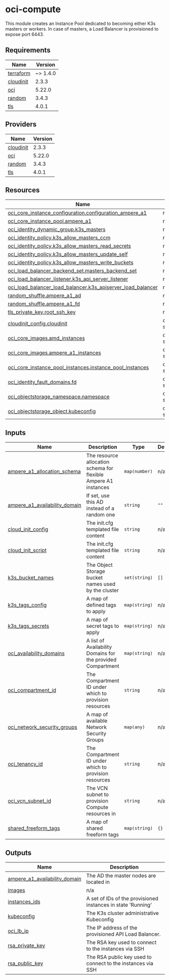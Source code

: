 # oci-compute

<!-- BEGINNING OF PRE-COMMIT-TERRAFORM DOCS HOOK -->
This module creates an Instance Pool dedicated to becoming either K3s masters or workers. In case of masters, a Load Balancer is provisioned to expose port 6443.

## Requirements

| Name                                                                      | Version  |
| ------------------------------------------------------------------------- | -------- |
| <a name="requirement_terraform"></a> [terraform](#requirement\_terraform) | ~> 1.4.0 |
| <a name="requirement_cloudinit"></a> [cloudinit](#requirement\_cloudinit) | 2.3.3    |
| <a name="requirement_oci"></a> [oci](#requirement\_oci)                   | 5.22.0   |
| <a name="requirement_random"></a> [random](#requirement\_random)          | 3.4.3    |
| <a name="requirement_tls"></a> [tls](#requirement\_tls)                   | 4.0.1    |

## Providers

| Name                                                                | Version |
| ------------------------------------------------------------------- | ------- |
| <a name="provider_cloudinit"></a> [cloudinit](#provider\_cloudinit) | 2.3.3   |
| <a name="provider_oci"></a> [oci](#provider\_oci)                   | 5.22.0  |
| <a name="provider_random"></a> [random](#provider\_random)          | 3.4.3   |
| <a name="provider_tls"></a> [tls](#provider\_tls)                   | 4.0.1   |

## Resources

| Name                                                                                                                                                                 | Type        |
| -------------------------------------------------------------------------------------------------------------------------------------------------------------------- | ----------- |
| [oci_core_instance_configuration.configuration_ampere_a1](https://registry.terraform.io/providers/oracle/oci/5.22.0/docs/resources/core_instance_configuration)      | resource    |
| [oci_core_instance_pool.ampere_a1](https://registry.terraform.io/providers/oracle/oci/5.22.0/docs/resources/core_instance_pool)                                      | resource    |
| [oci_identity_dynamic_group.k3s_masters](https://registry.terraform.io/providers/oracle/oci/5.22.0/docs/resources/identity_dynamic_group)                            | resource    |
| [oci_identity_policy.k3s_allow_masters_ccm](https://registry.terraform.io/providers/oracle/oci/5.22.0/docs/resources/identity_policy)                                | resource    |
| [oci_identity_policy.k3s_allow_masters_read_secrets](https://registry.terraform.io/providers/oracle/oci/5.22.0/docs/resources/identity_policy)                       | resource    |
| [oci_identity_policy.k3s_allow_masters_update_self](https://registry.terraform.io/providers/oracle/oci/5.22.0/docs/resources/identity_policy)                        | resource    |
| [oci_identity_policy.k3s_allow_masters_write_buckets](https://registry.terraform.io/providers/oracle/oci/5.22.0/docs/resources/identity_policy)                      | resource    |
| [oci_load_balancer_backend_set.masters_backend_set](https://registry.terraform.io/providers/oracle/oci/5.22.0/docs/resources/load_balancer_backend_set)              | resource    |
| [oci_load_balancer_listener.k3s_api_server_listener](https://registry.terraform.io/providers/oracle/oci/5.22.0/docs/resources/load_balancer_listener)                | resource    |
| [oci_load_balancer_load_balancer.k3s_apiserver_load_balancer](https://registry.terraform.io/providers/oracle/oci/5.22.0/docs/resources/load_balancer_load_balancer)  | resource    |
| [random_shuffle.ampere_a1_ad](https://registry.terraform.io/providers/hashicorp/random/3.4.3/docs/resources/shuffle)                                                 | resource    |
| [random_shuffle.ampere_a1_fd](https://registry.terraform.io/providers/hashicorp/random/3.4.3/docs/resources/shuffle)                                                 | resource    |
| [tls_private_key.root_ssh_key](https://registry.terraform.io/providers/hashicorp/tls/4.0.1/docs/resources/private_key)                                               | resource    |
| [cloudinit_config.cloudinit](https://registry.terraform.io/providers/hashicorp/cloudinit/2.3.3/docs/data-sources/config)                                             | data source |
| [oci_core_images.amd_instances](https://registry.terraform.io/providers/oracle/oci/5.22.0/docs/data-sources/core_images)                                             | data source |
| [oci_core_images.ampere_a1_instances](https://registry.terraform.io/providers/oracle/oci/5.22.0/docs/data-sources/core_images)                                       | data source |
| [oci_core_instance_pool_instances.instance_pool_instances](https://registry.terraform.io/providers/oracle/oci/5.22.0/docs/data-sources/core_instance_pool_instances) | data source |
| [oci_identity_fault_domains.fd](https://registry.terraform.io/providers/oracle/oci/5.22.0/docs/data-sources/identity_fault_domains)                                  | data source |
| [oci_objectstorage_namespace.namespace](https://registry.terraform.io/providers/oracle/oci/5.22.0/docs/data-sources/objectstorage_namespace)                         | data source |
| [oci_objectstorage_object.kubeconfig](https://registry.terraform.io/providers/oracle/oci/5.22.0/docs/data-sources/objectstorage_object)                              | data source |

## Inputs

| Name                                                                                                                            | Description                                                     | Type          | Default | Required |
| ------------------------------------------------------------------------------------------------------------------------------- | --------------------------------------------------------------- | ------------- | ------- | :------: |
| <a name="input_ampere_a1_allocation_schema"></a> [ampere\_a1\_allocation\_schema](#input\_ampere\_a1\_allocation\_schema)       | The resource allocation schema for flexible Ampere A1 instances | `map(number)` | n/a     |   yes    |
| <a name="input_ampere_a1_availability_domain"></a> [ampere\_a1\_availability\_domain](#input\_ampere\_a1\_availability\_domain) | If set, use this AD instead of a random one                     | `string`      | `""`    |    no    |
| <a name="input_cloud_init_config"></a> [cloud\_init\_config](#input\_cloud\_init\_config)                                       | The init.cfg templated file content                             | `string`      | n/a     |   yes    |
| <a name="input_cloud_init_script"></a> [cloud\_init\_script](#input\_cloud\_init\_script)                                       | The init.cfg templated file content                             | `string`      | n/a     |   yes    |
| <a name="input_k3s_bucket_names"></a> [k3s\_bucket\_names](#input\_k3s\_bucket\_names)                                          | The Object Storage bucket names used by the cluster             | `set(string)` | `[]`    |    no    |
| <a name="input_k3s_tags_config"></a> [k3s\_tags\_config](#input\_k3s\_tags\_config)                                             | A map of defined tags to apply                                  | `map(string)` | n/a     |   yes    |
| <a name="input_k3s_tags_secrets"></a> [k3s\_tags\_secrets](#input\_k3s\_tags\_secrets)                                          | A map of secret tags to apply                                   | `map(string)` | n/a     |   yes    |
| <a name="input_oci_availability_domains"></a> [oci\_availability\_domains](#input\_oci\_availability\_domains)                  | A list of Availability Domains for the provided Compartment     | `map(string)` | n/a     |   yes    |
| <a name="input_oci_compartment_id"></a> [oci\_compartment\_id](#input\_oci\_compartment\_id)                                    | The Compartment ID under which to provision resources           | `string`      | n/a     |   yes    |
| <a name="input_oci_network_security_groups"></a> [oci\_network\_security\_groups](#input\_oci\_network\_security\_groups)       | A map of available Network Security Groups                      | `map(any)`    | n/a     |   yes    |
| <a name="input_oci_tenancy_id"></a> [oci\_tenancy\_id](#input\_oci\_tenancy\_id)                                                | The Compartment ID under which to provision resources           | `string`      | n/a     |   yes    |
| <a name="input_oci_vcn_subnet_id"></a> [oci\_vcn\_subnet\_id](#input\_oci\_vcn\_subnet\_id)                                     | The VCN subnet to provision Compute resources in                | `string`      | n/a     |   yes    |
| <a name="input_shared_freeform_tags"></a> [shared\_freeform\_tags](#input\_shared\_freeform\_tags)                              | A map of shared freeform tags                                   | `map(string)` | `{}`    |    no    |

## Outputs

| Name                                                                                                                              | Description                                                  |
| --------------------------------------------------------------------------------------------------------------------------------- | ------------------------------------------------------------ |
| <a name="output_ampere_a1_availability_domain"></a> [ampere\_a1\_availability\_domain](#output\_ampere\_a1\_availability\_domain) | The AD the master nodes are located in                       |
| <a name="output_images"></a> [images](#output\_images)                                                                            | n/a                                                          |
| <a name="output_instances_ids"></a> [instances\_ids](#output\_instances\_ids)                                                     | A set of IDs of the provisioned instances in state 'Running' |
| <a name="output_kubeconfig"></a> [kubeconfig](#output\_kubeconfig)                                                                | The K3s cluster administrative Kubeconfig                    |
| <a name="output_oci_lb_ip"></a> [oci\_lb\_ip](#output\_oci\_lb\_ip)                                                               | The IP address of the provisioned API Load Balancer.         |
| <a name="output_rsa_private_key"></a> [rsa\_private\_key](#output\_rsa\_private\_key)                                             | The RSA key used to connect to the instances via SSH         |
| <a name="output_rsa_public_key"></a> [rsa\_public\_key](#output\_rsa\_public\_key)                                                | The RSA public key used to connect to the instances via SSH  |
<!-- END OF PRE-COMMIT-TERRAFORM DOCS HOOK -->
